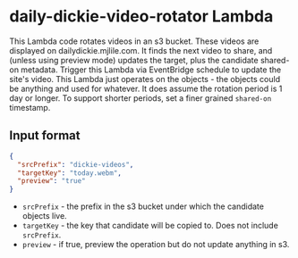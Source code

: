 # daily-dickie-video-rotator Lambda

This Lambda code rotates videos in an s3 bucket. These videos are displayed on dailydickie.mjlile.com. It finds the next video to share, and (unless using preview mode) updates the target, plus the candidate shared-on metadata. Trigger this Lambda via EventBridge schedule to update the site's video. This Lambda just operates on the objects - the objects could be anything and used for whatever. It does assume the rotation period is 1 day or longer. To support shorter periods, set a finer grained `shared-on` timestamp.

## Input format

```json
{
  "srcPrefix": "dickie-videos",
  "targetKey": "today.webm",
  "preview": "true"
}
```

- `srcPrefix` - the prefix in the s3 bucket under which the candidate objects live.
- `targetKey` - the key that candidate will be copied to. Does not include `srcPrefix`.
- `preview` - if true, preview the operation but do not update anything in s3.

